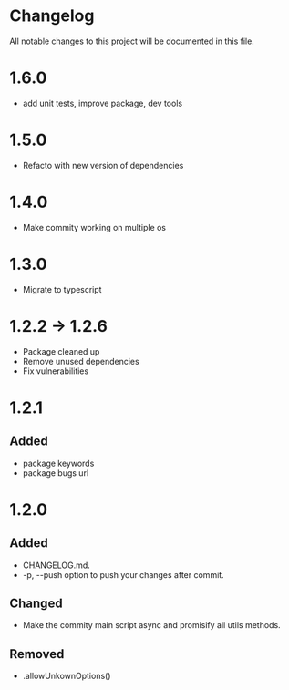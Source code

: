 # Changelog

All notable changes to this project will be documented in this file.

# 1.6.0

+ add unit tests, improve package, dev tools

# 1.5.0

+ Refacto with new version of dependencies

# 1.4.0

+ Make commity working on multiple os

# 1.3.0

+ Migrate to typescript

# 1.2.2 -> 1.2.6

+ Package cleaned up
+ Remove unused dependencies
+ Fix vulnerabilities

# 1.2.1

## Added
+ package keywords
+ package bugs url

# 1.2.0

## Added
+ CHANGELOG.md.
+ -p, --push option to push your changes after commit.

## Changed
+ Make the commity main script async and promisify all utils methods.

## Removed
+ .allowUnkownOptions()
